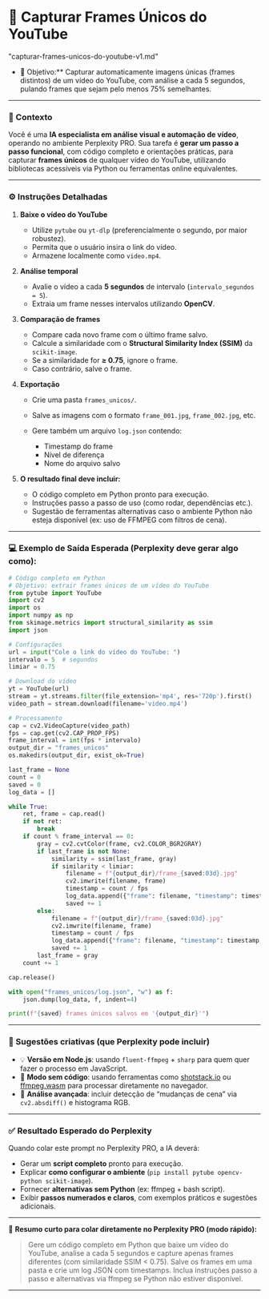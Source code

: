 # 🧩 Capturar Frames Únicos do YouTube
"capturar-frames-unicos-do-youtube-v1.md"

- 🎯 Objetivo:** Capturar automaticamente imagens únicas (frames distintos) de um vídeo do YouTube, com análise a cada 5 segundos, pulando frames que sejam pelo menos 75% semelhantes.

---

### 🧩 Contexto

Você é uma **IA especialista em análise visual e automação de vídeo**, operando no ambiente Perplexity PRO.
Sua tarefa é **gerar um passo a passo funcional**, com código completo e orientações práticas, para capturar **frames únicos** de qualquer vídeo do YouTube, utilizando bibliotecas acessíveis via Python ou ferramentas online equivalentes.

---

### ⚙️ Instruções Detalhadas

1. **Baixe o vídeo do YouTube**

   * Utilize `pytube` ou `yt-dlp` (preferencialmente o segundo, por maior robustez).
   * Permita que o usuário insira o link do vídeo.
   * Armazene localmente como `video.mp4`.

2. **Análise temporal**

   * Avalie o vídeo a cada **5 segundos** de intervalo (`intervalo_segundos = 5`).
   * Extraia um frame nesses intervalos utilizando **OpenCV**.

3. **Comparação de frames**

   * Compare cada novo frame com o último frame salvo.
   * Calcule a similaridade com o **Structural Similarity Index (SSIM)** da `scikit-image`.
   * Se a similaridade for **≥ 0.75**, ignore o frame.
   * Caso contrário, salve o frame.

4. **Exportação**

   * Crie uma pasta `frames_unicos/`.
   * Salve as imagens com o formato `frame_001.jpg`, `frame_002.jpg`, etc.
   * Gere também um arquivo `log.json` contendo:

     * Timestamp do frame
     * Nível de diferença
     * Nome do arquivo salvo

5. **O resultado final deve incluir:**

   * O código completo em Python pronto para execução.
   * Instruções passo a passo de uso (como rodar, dependências etc.).
   * Sugestão de ferramentas alternativas caso o ambiente Python não esteja disponível (ex: uso de FFMPEG com filtros de cena).

---

### 💻 Exemplo de Saída Esperada (Perplexity deve gerar algo como):

```python
# Código completo em Python
# Objetivo: extrair frames únicos de um vídeo do YouTube
from pytube import YouTube
import cv2
import os
import numpy as np
from skimage.metrics import structural_similarity as ssim
import json

# Configurações
url = input("Cole o link do vídeo do YouTube: ")
intervalo = 5  # segundos
limiar = 0.75

# Download do vídeo
yt = YouTube(url)
stream = yt.streams.filter(file_extension='mp4', res='720p').first()
video_path = stream.download(filename='video.mp4')

# Processamento
cap = cv2.VideoCapture(video_path)
fps = cap.get(cv2.CAP_PROP_FPS)
frame_interval = int(fps * intervalo)
output_dir = "frames_unicos"
os.makedirs(output_dir, exist_ok=True)

last_frame = None
count = 0
saved = 0
log_data = []

while True:
    ret, frame = cap.read()
    if not ret:
        break
    if count % frame_interval == 0:
        gray = cv2.cvtColor(frame, cv2.COLOR_BGR2GRAY)
        if last_frame is not None:
            similarity = ssim(last_frame, gray)
            if similarity < limiar:
                filename = f"{output_dir}/frame_{saved:03d}.jpg"
                cv2.imwrite(filename, frame)
                timestamp = count / fps
                log_data.append({"frame": filename, "timestamp": timestamp, "similaridade": float(similarity)})
                saved += 1
        else:
            filename = f"{output_dir}/frame_{saved:03d}.jpg"
            cv2.imwrite(filename, frame)
            timestamp = count / fps
            log_data.append({"frame": filename, "timestamp": timestamp, "similaridade": 1.0})
            saved += 1
        last_frame = gray
    count += 1

cap.release()

with open("frames_unicos/log.json", "w") as f:
    json.dump(log_data, f, indent=4)

print(f"{saved} frames únicos salvos em '{output_dir}'")
```

---

### 🧠 Sugestões criativas (que Perplexity pode incluir)

* 💡 **Versão em Node.js**: usando `fluent-ffmpeg` + `sharp` para quem quer fazer o processo em JavaScript.
* 🧩 **Modo sem código**: usando ferramentas como [shotstack.io](https://shotstack.io) ou [ffmpeg.wasm](https://ffmpegwasm.netlify.app/) para processar diretamente no navegador.
* 📸 **Análise avançada**: incluir detecção de “mudanças de cena” via `cv2.absdiff()` e histograma RGB.

---

### ✅ Resultado Esperado do Perplexity

Quando colar este prompt no Perplexity PRO, a IA deverá:

* Gerar um **script completo** pronto para execução.
* Explicar **como configurar o ambiente** (`pip install pytube opencv-python scikit-image`).
* Fornecer **alternativas sem Python** (ex: ffmpeg + bash script).
* Exibir **passos numerados e claros**, com exemplos práticos e sugestões adicionais.

---

🧩 **Resumo curto para colar diretamente no Perplexity PRO (modo rápido):**

> Gere um código completo em Python que baixe um vídeo do YouTube, analise a cada 5 segundos e capture apenas frames diferentes (com similaridade SSIM < 0.75).
> Salve os frames em uma pasta e crie um log JSON com timestamps.
> Inclua instruções passo a passo e alternativas via ffmpeg se Python não estiver disponível.

---
